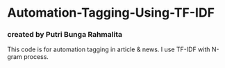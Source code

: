 # Automation-Tagging-Using-TF-IDF

### created by Putri Bunga Rahmalita

This code is for automation tagging in article & news. I use TF-IDF with N-gram process.
